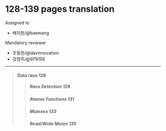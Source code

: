# 128-139 pages translation

Assigned to

- 배지원/@baewang

Mandatory reviewer

- 조동헌/@davinnovation
- 강영주/@979156

---

> #### Data race 128
>
> > ##### Race Detection 128
> >
> > ##### Atomic Functions 131
> >
> > ##### Mutexes 133
> >
> > ##### Read/Write Mutex 135
